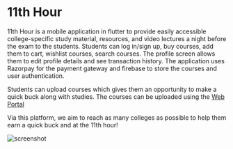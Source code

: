 # 11th Hour

11th Hour is a mobile application in flutter to provide easily accessible college-specific study material, resources, and video lectures a night before the exam to the students. Students can log in/sign up, buy courses, add them to cart, wishlist courses, search courses. The profile screen allows them to edit profile details and see transaction history. The application uses Razorpay for the payment gateway and firebase to store the courses and user authentication.

Students can upload courses which gives them an opportunity to make a quick buck along with studies. The courses can be uploaded using the [Web Portal](https://github.com/sarcastic-verma/11th_hour)

Via this platform, we aim to reach as many colleges as possible to help them earn a quick buck and at the 11th hour!

![screenshot](https://user-images.githubusercontent.com/56810766/100550010-d1bc5600-329c-11eb-88e1-1f0a3b1eb8b8.jpeg)
